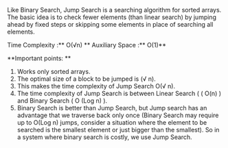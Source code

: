 Like Binary Search, Jump Search is a searching algorithm for sorted arrays. The basic idea is to check fewer elements (than linear search) by jumping ahead by fixed steps or skipping some elements in place of searching all elements.

Time Complexity :** O(√n) **
Auxiliary Space :** O(1)**


**Important points: **
 
1) Works only sorted arrays.
2) The optimal size of a block to be jumped is (√ n). 
3) This makes the time complexity of Jump Search O(√ n).
4) The time complexity of Jump Search is between Linear Search ( ( O(n) ) and Binary Search ( O (Log n) ).
5) Binary Search is better than Jump Search, but Jump search has an advantage that we traverse back only once (Binary Search may require up to O(Log n) jumps, consider a situation where the element to be searched is the smallest element or just bigger than the smallest). So in a system where binary search is costly, we use Jump Search.

